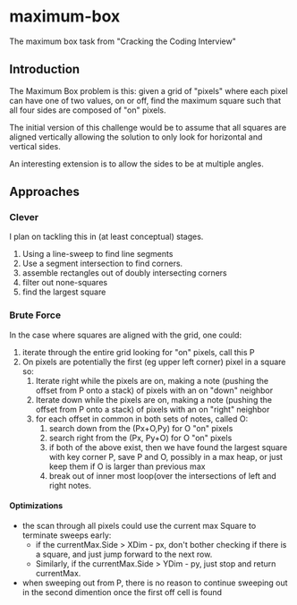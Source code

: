 # maximum-box
The maximum box task from "Cracking the Coding Interview"

## Introduction
The Maximum Box problem is this: given a grid of "pixels" where each pixel can have one of two values, on or off, find the maximum square such that all four sides are composed of "on" pixels. 

The initial version of this challenge would be to assume that all squares are aligned vertically allowing the solution to only look for horizontal and vertical sides.

An interesting extension is to allow the sides to be at multiple angles.

## Approaches
### Clever
I plan on tackling this in (at least conceptual) stages.
 1. Using a line-sweep to find line segments
 1. Use a segment intersection to find corners.
 1. assemble rectangles out of doubly intersecting corners
 1. filter out none-squares
 1. find the largest square
### Brute Force
In the case where squares are aligned with the grid, one could:
 1. iterate through the entire grid looking for "on" pixels, call this P
 1. On pixels are potentially the first (eg upper left corner) pixel in a square so:
    1. Iterate right while the pixels are on, making a note (pushing the offset from P onto a stack) of pixels with an on "down" neighbor
    1. Iterate down while the pixels are on, making a note (pushing the offset from P onto a stack) of pixels with an on "right" neighbor
    1. for each offset in common in both sets of notes, called O:
       1. search down from the (Px+O,Py) for O "on" pixels
       1. search right from the (Px, Py+O) for O "on" pixels
       1. if both of the above exist, then we have found the largest square with key corner P, save P and O, possibly in a max heap, or just keep them if O is larger than previous max
       1. break out of inner most loop(over the intersections of left and right notes.
#### Optimizations
 * the scan through all pixels could use the current max Square to terminate sweeps early:
   - if the currentMax.Side > XDim - px, don't bother checking if there is a square, and just jump forward to the next row.
   - Similarly, if the currentMax.Side > YDim - py, just stop and return currentMax. 
 * when sweeping out from P, there is no reason to continue sweeping out in the second dimention once the first off cell is found
 
